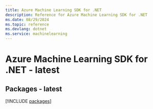 ```yaml
---
title: Azure Machine Learning SDK for .NET
description: Reference for Azure Machine Learning SDK for .NET
ms.date: 08/29/2024
ms.topic: reference
ms.devlang: dotnet
ms.service: machinelearning
---
```

# Azure Machine Learning SDK for .NET - latest
## Packages - latest
[!INCLUDE [packages](machine-learning-index.md)]